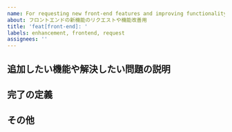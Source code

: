```yaml
---
name: For requesting new front-end features and improving functionality.
about: フロントエンドの新機能のリクエストや機能改善用
title: 'feat[front-end]: '
labels: enhancement, frontend, request
assignees: ''
---
```


## 追加したい機能や解決したい問題の説明

## 完了の定義

## その他
